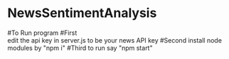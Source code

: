 # NewsSentimentAnalysis
 
#To Run program
#First  
edit the api key in server.js to be your news API key
#Second 
install node modules by "npm i"
#Third
to run say "npm start"
